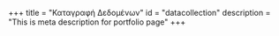 +++
title = "Καταγραφή Δεδομένων"
id = "datacollection"
description = "This is meta description for portfolio page"
+++